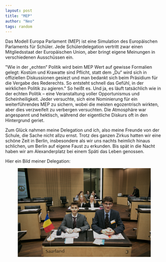 ```yaml
---
layout: post
title: "MEP"
author: "Neo"
tags: random
---
```

Das Modell Europa Parlament (MEP) ist eine Simulation des Europäischen Parlaments für Schüler. Jede Schülerdelegation vertritt zwar einen Mitgliedsstaat der Europäischen Union, aber bringt eigene Meinungen in verschiedenen Ausschüssen ein.

"Wie in der „echten“ Politik wird beim MEP Wert auf gewisse Formalien gelegt: Kostüm und Krawatte sind Pflicht, statt dem „Du“ wird sich in offiziellen Diskussionen gesiezt und man bedankt sich beim Präsidium  für die Vergabe des Rederechts. So entsteht schnell das Gefühl, in der wirklichen Politik zu agieren." So heißt es. Und ja, es läuft tatsächlich wie in der echten Politik – eine Veranstaltung voller Opportunismus und Scheinheiligkeit. Jeder versuchte, sich eine Nominierung für ein weiterführendes MEP zu sichern, wobei die meisten egozentrisch wirkten, aber dies verzweifelt zu verbergen versuchten. Die Atmosphäre war angespannt und hektisch, während der eigentliche Diskurs oft in den Hintergrund geriet.

Zum Glück nahmen meine Delegation und ich, also meine Freunde von der Schule, die Sache nicht allzu ernst. Trotz des ganzen Zirkus hatten wir eine schöne Zeit in Berlin, insbesondere als wir uns nachts heimlich hinaus schlichen, um Berlin auf eigene Faust zu erkunden. Bis spät in die Nacht haben wir am Alexanderplatz bei einem Späti das Leben genossen.

Hier ein Bild meiner Delegation:

<figure>
  <img src="/assets/MEP.JPG" alt="Alt text for the image"/>
</figure>


